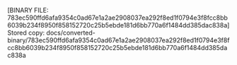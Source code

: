 [BINARY FILE: 783ec590ffd6afa9354c0ad67e1a2ae2908037ea292f8ed1f0794e3f8fcc8bb6039b234f8950f858152720c25b5ebde181d6bb770a6f1484dd385dac838a]
Stored copy: docs/converted-binary/783ec590ffd6afa9354c0ad67e1a2ae2908037ea292f8ed1f0794e3f8fcc8bb6039b234f8950f858152720c25b5ebde181d6bb770a6f1484dd385dac838a

